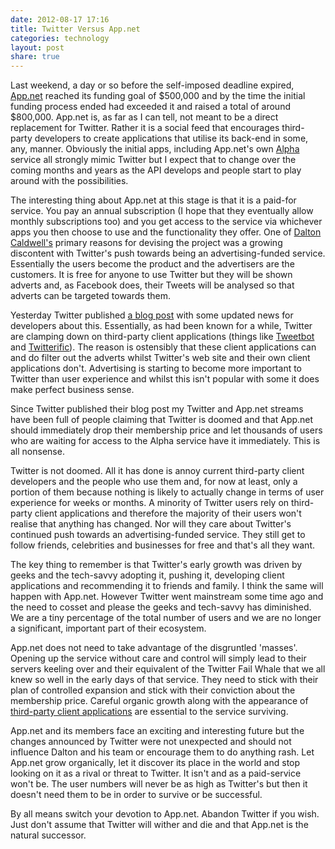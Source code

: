 ```yaml
---
date: 2012-08-17 17:16
title: Twitter Versus App.net
categories: technology
layout: post
share: true
---
```


Last weekend, a day or so before the self-imposed deadline expired, [App.net](https://join.app.net) reached its funding goal of $500,000 and by the time the initial funding process ended had exceeded it and raised a total of around $800,000. App.net is, as far as I can tell, not meant to be a direct replacement for Twitter. Rather it is a social feed that encourages third-party developers to create applications that utilise its back-end in some, any, manner. Obviously the initial apps, including App.net's own [Alpha](https://alpha.app.net) service all strongly mimic Twitter but I expect that to change over the coming months and years as the API develops and people start to play around with the possibilities.

The interesting thing about App.net at this stage is that it is a paid-for service. You pay an annual subscription (I hope that they eventually allow  monthly subscriptions too) and you get access to the service via whichever apps you then choose to use and the functionality they offer. One of [Dalton Caldwell's](http://daltoncaldwell.com) primary reasons for devising the project was a growing discontent with Twitter's push towards being an advertising-funded service. Essentially the users become the product and the advertisers are the customers. It is free for anyone to use Twitter but they will be shown adverts and, as Facebook does, their Tweets will be analysed so that adverts can be targeted towards them.

Yesterday Twitter published [a blog post](https://dev.twitter.com/blog/changes-coming-to-twitter-api) with some updated news for developers about this. Essentially, as had been known for a while, Twitter are clamping down on third-party client applications (things like [Tweetbot](http://tapbots.com/software/tweetbot/) and [Twitterific](http://iconfactory.com/software/twitterrific/)). The reason is ostensibly that these client applications can and do filter out the adverts whilst Twitter's web site and their own client applications don't. Advertising is starting to become more important to Twitter than user experience and whilst this isn't popular with some it does make perfect business sense.

Since Twitter published their blog post my Twitter and App.net streams have been full of people claiming that Twitter is doomed and that App.net should immediately drop their membership price and let thousands of users who are waiting for access to the Alpha service have it immediately. This is all nonsense.

Twitter is not doomed. All it has done is annoy current third-party client developers and the people who use them and, for now at least, only a portion of them because nothing is likely to actually change in terms of user experience for weeks or months. A minority of Twitter users rely on third-party client applications and therefore the majority of their users won't realise that anything has changed. Nor will they care about Twitter's continued push towards an advertising-funded service. They still get to follow friends, celebrities and businesses for free and that's all they want.

The key thing to remember is that Twitter's early growth was driven by geeks and the tech-savvy adopting it, pushing it, developing client applications and recommending it to friends and family. I think the same will happen with App.net. However Twitter went mainstream some time ago and the need to cosset and please the geeks and tech-savvy has diminished. We are a tiny percentage of the total number of users and we are no longer a significant, important part of their ecosystem.

App.net does not need to take advantage of the disgruntled 'masses'. Opening up the service without care and control will simply lead to their servers keeling over and their equivalent of the Twitter Fail Whale that we all knew so well in the early days of that service. They need to stick with their plan of controlled expansion and stick with their conviction about the membership price. Careful organic growth along with the appearance of [third-party client applications](https://github.com/appdotnet/api-spec/wiki/Directory-of-third-party-devs-and-apps) are essential to the service surviving.

App.net and its members face an exciting and interesting future but the changes announced by Twitter were not unexpected and should not influence Dalton and his team or encourage them to do anything rash. Let App.net grow organically, let it discover its place in the world and stop looking on it as a rival or threat to Twitter. It isn't and as a paid-service won't be. The user numbers will never be as high as Twitter's but then it doesn't need them to be in order to survive or be successful.

By all means switch your devotion to App.net. Abandon Twitter if you wish. Just don't assume that Twitter will wither and die and that App.net is the natural successor.
